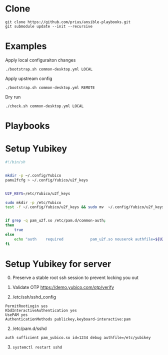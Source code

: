 Clone
=====

```
git clone https://github.com/prius/ansible-playbooks.git
git submodule update --init --recursive
```

Examples
========

Apply local configuraiton changes

```
./bootstrap.sh common-desktop.yml LOCAL
```

Apply upstream config
```
./bootstrap.sh common-desktop.yml REMOTE
```

Dry run
```
./check.sh common-desktop.yml LOCAL
```

Playbooks
=========

# Setup Yubikey

```bash
#!/bin/sh


mkdir -p ~/.config/Yubico
pamu2fcfg > ~/.config/Yubico/u2f_keys


U2F_KEYS=/etc/Yubico/u2f_keys

sudo mkdir -p /etc/Yubico
test -f ~/.config/Yubico/u2f_keys && sudo mv  ~/.config/Yubico/u2f_keys $U2F_KEYS


if grep -q pam_u2f.so /etc/pam.d/common-auth;
then
    true
else
    echo "auth    required            pam_u2f.so nouserok authfile=${U2F_KEYS} cue" | sudo tee -a /etc/pam.d/common-auth
fi
```

# Setup Yubikey for server

0. Preserve a stable root ssh session to prevent locking you out

1. Validate OTP https://demo.yubico.com/otp/verify

2. /etc/ssh/sshd_config

```
PermitRootLogin yes
KbdInteractiveAuthentication yes
UsePAM yes
AuthenticationMethods publickey,keyboard-interactive:pam
```

2. /etc/pam.d/sshd

```
auth sufficient pam_yubico.so id=1234 debug authfile=/etc/yubikey
```

3. `systemctl restart sshd`

